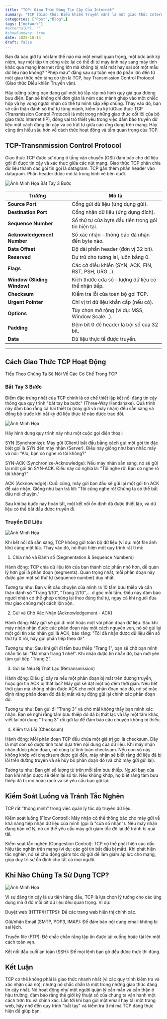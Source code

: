 ```yaml
---
title: "TCP: Giao Thức Đáng Tin Cậy Của Internet"
summary: "TCP (Giao thức Điều khiển Truyền vận) là một giao thức Internet thiết yếu, đảm bảo dữ liệu được gửi đi một cách đáng tin cậy và đúng thứ tự bằng cách kiểm tra lỗi và tự động gửi lại các gói tin bị mất, nền tảng cho các dịch vụ quan trọng như duyệt web và email."
categories: ["Post","Blog",]
tags: ["network"]
#externalUrl: ""
#showSummary: true
date: 2025-10-14
draft: false
---
```


Bạn đã bao giờ tự hỏi làm thế nào mà một email quan trọng, một bức ảnh kỷ niệm, hay một tập tin công việc lại có thể đi từ máy tính này sang máy tính khác qua mạng Internet rộng lớn mà không bị mất mát hay sai sót một mẩu dữ liệu nào không? "Phép màu" đằng sau sự toàn vẹn đó phần lớn đến từ một giao thức nền tảng có tên là TCP, hay Transmission Control Protocol (Giao thức Điều khiển Truyền vận).

Hãy tưởng tượng bạn đang gửi một bộ lắp ráp mô hình quý giá qua đường bưu điện. Bạn sẽ không chỉ đơn giản là ném các mảnh ghép vào một chiếc hộp và hy vọng người nhận có thể tự mình sắp xếp chúng. Thay vào đó, bạn sẽ cẩn thận đánh số thứ tự từng mảnh, kiểm tra kỹ lưGiao thức TCP (Transmission Control Protocol) là một trong những giao thức cốt lõi của bộ giao thức Internet (IP), đóng vai trò thiết yếu trong việc đảm bảo truyền dữ liệu một cách đáng tin cậy và có trật tự giữa các ứng dụng trên mạng. Hãy cùng tìm hiểu sâu hơn về cách thức hoạt động và tầm quan trọng của TCP.

## TCP-Transnmission Control Protocol

Giao thức TCP được sử dụng ở tầng vận chuyển (OSI) đảm bảo cho dữ liệu gởi đi được tin cậy và xác thực giữa các nút mạng. Giao thức TCP phân chia dữ liệu thành các gói tin gọi là datagram. TCP gắn thêm phần header vào datagram. Phần header được mô tả trong hình vẽ bên dưới.

![Ảnh Minh Họa Bắt Tay 3 Bước](TCP-packet-format.jpg)

| **Trường** | **Mô tả** |
|-------------|------------|
| **Source Port** | Cổng gửi dữ liệu (ứng dụng gửi). |
| **Destination Port** | Cổng nhận dữ liệu (ứng dụng đích). |
| **Sequence Number** | Số thứ tự của byte đầu tiên trong gói tin hiện tại. |
| **Acknowledgement Number** | Số xác nhận – thông báo đã nhận đến byte nào. |
| **Data Offset** | Độ dài phần header (đơn vị 32 bit). |
| **Reserved** | Dự trữ cho tương lai, luôn bằng 0. |
| **Flags** | Các cờ điều khiển (SYN, ACK, FIN, RST, PSH, URG...). |
| **Window (Sliding Window)** | Kích thước cửa sổ – lượng dữ liệu có thể nhận tiếp. |
| **Checksum** | Kiểm tra lỗi của toàn bộ gói TCP. |
| **Urgent Pointer** | Chỉ vị trí dữ liệu khẩn cấp (nếu có). |
| **Options** | Tùy chọn mở rộng (ví dụ: MSS, Window Scale...). |
| **Padding** | Đệm bit 0 để header là bội số của 32 bit. |
| **Data** | Dữ liệu thực tế được truyền. |

---
## Cách Giao Thức TCP Hoạt Động

Tiếp Theo Chúng Ta Sẽ Nói Về Các Cơ Chế Trong TCP

### Bắt Tay 3 Bước

Điểm đặc trưng nhất của TCP chính là cơ chế thiết lập kết nối đáng tin cậy thông qua quy trình "bắt tay ba bước" (Three-Way Handshake). Quá trình này đảm bảo rằng cả hai thiết bị (máy gửi và máy nhận) đều sẵn sàng và đồng bộ trước khi bất kỳ dữ liệu thực tế nào được trao đổi.

![Ảnh Minh Họa](3way.png)

Hãy hình dung quy trình này như một cuộc gọi điện thoại:

SYN (Synchronize): Máy gửi (Client) bắt đầu bằng cách gửi một gói tin đặc biệt gọi là SYN đến máy nhận (Server). Điều này giống như bạn nhấc máy và nói: "Alo, bạn có nghe rõ tôi không?"

SYN-ACK (Synchronize-Acknowledge): Nếu máy nhận sẵn sàng, nó sẽ gửi lại một gói tin SYN-ACK. Điều này có nghĩa là: "Tôi nghe rõ! Bạn có nghe rõ tôi không?"

ACK (Acknowledge): Cuối cùng, máy gửi ban đầu sẽ gửi lại một gói tin ACK để xác nhận. Giống như bạn trả lời: "Tôi cũng nghe rõ! Chúng ta có thể bắt đầu nói chuyện."

Sau khi ba bước này hoàn tất, một kết nối ổn định đã được thiết lập, và dữ liệu có thể bắt đầu được truyền đi.

### Truyền Dữ Liệu

![Ảnh Minh Họa](data-transfer.jpg)

Khi kết nối đã sẵn sàng, TCP không gửi toàn bộ dữ liệu (ví dụ: một file ảnh lớn) cùng một lúc. Thay vào đó, nó thực hiện một quy trình rất tỉ mỉ:

1. Chia nhỏ và Đánh số (Segmentation & Sequence Numbers)

Hành động: TCP chia dữ liệu lớn của bạn thành các phần nhỏ hơn, dễ quản lý hơn gọi là phân đoạn (segments). Quan trọng nhất, mỗi phân đoạn này được gán một số thứ tự (sequence number) duy nhất.

Tương tự như: Bạn viết câu chuyện của mình ra 10 tấm bưu thiếp và cẩn thận đánh số "Trang 1/10", "Trang 2/10",... ở góc mỗi tấm. Điều này đảm bảo người nhận có thể ghép chúng lại theo đúng thứ tự, ngay cả khi người đưa thư giao chúng một cách lộn xộn.

2. Gửi và Chờ Xác Nhận (Acknowledgement - ACK)

Hành động: Máy gửi sẽ gửi đi một hoặc một vài phân đoạn dữ liệu. Sau khi máy nhận nhận được các phân đoạn này một cách nguyên vẹn, nó sẽ gửi lại một gói tin xác nhận gọi là ACK, báo rằng: "Tôi đã nhận được dữ liệu đến số thứ tự X rồi, hãy gửi phần tiếp theo đi!"

Tương tự như: Sau khi gửi đi tấm bưu thiếp "Trang 1", bạn sẽ chờ bạn mình nhắn tin lại: "Đã nhận trang 1 nhé!". Khi nhận được tin nhắn đó, bạn mới yên tâm gửi tiếp "Trang 2".

3. Gửi lại Nếu Bị Thất Lạc (Retransmission)

Hành động: Điều gì xảy ra nếu một phân đoạn bị mất trên đường truyền, hoặc gói tin ACK bị thất lạc? Máy gửi sẽ đặt một bộ đếm thời gian. Nếu hết thời gian mà không nhận được ACK cho một phân đoạn nào đó, nó sẽ mặc định rằng phân đoạn đó đã bị mất và tự động gửi lại chính xác phân đoạn đó.

Tương tự như: Bạn gửi đi "Trang 3" và chờ mãi không thấy bạn mình xác nhận. Bạn sẽ nghĩ rằng tấm bưu thiếp đó đã bị thất lạc và lấy một tấm khác, viết lại nội dung "Trang 3" rồi gửi lại để đảm bảo câu chuyện không bị thiếu.

4. Kiểm tra Lỗi (Checksum)

Hành động: Mỗi phân đoạn TCP đều chứa một giá trị gọi là checksum. Đây là một con số được tính toán dựa trên nội dung của dữ liệu. Khi máy nhận nhận được phân đoạn, nó cũng tự tính toán checksum. Nếu con số này không khớp với checksum được gửi đến, máy nhận sẽ biết rằng dữ liệu đã bị lỗi trên đường truyền và sẽ hủy bỏ phân đoạn đó (và chờ máy gửi gửi lại).

Tương tự như: Bạn ghi số lượng từ trên mỗi tấm bưu thiếp. Người bạn của bạn khi nhận được sẽ đếm lại số từ. Nếu không khớp, họ biết rằng tấm bưu thiếp đã bị mờ hoặc rách và sẽ yêu cầu bạn gửi lại.

## Kiểm Soát Luồng và Tránh Tắc Nghẽn

TCP rất "thông minh" trong việc quản lý tốc độ truyền dữ liệu.

Kiểm soát luồng (Flow Control): Máy nhận có thể thông báo cho máy gửi về khả năng tiếp nhận dữ liệu của mình (gọi là "cửa sổ nhận"). Nếu máy nhận đang bận xử lý, nó có thể yêu cầu máy gửi giảm tốc độ lại để tránh bị quá tải.

Kiểm soát tắc nghẽn (Congestion Control): TCP có thể phát hiện các dấu hiệu tắc nghẽn trên mạng (ví dụ: các gói tin bắt đầu bị mất). Khi phát hiện tắc nghẽn, nó sẽ chủ động giảm tốc độ gửi để làm giảm áp lực cho mạng, giúp duy trì sự ổn định cho tất cả mọi người.

## Khi Nào Chúng Ta Sử Dụng TCP?

![Ảnh Minh Họa](free-photo-of-when-text-on-dice.jpeg)

Vì sự đáng tin cậy là ưu tiên hàng đầu, TCP là lựa chọn lý tưởng cho các ứng dụng mà ở đó mỗi bit dữ liệu đều quan trọng. Ví dụ:

Duyệt web (HTTP/HTTPS): Để các trang web hiển thị chính xác.

Gửi/nhận Email (SMTP, POP3, IMAP): Để đảm bảo nội dung email không bị sai lệch.

Truyền file (FTP): Để chắc chắn rằng tập tin được tải xuống hoặc tải lên một cách toàn vẹn.

Kết nối đầu cuối an toàn (SSH): Để mọi lệnh bạn gõ đều được thực thi đúng.

## Kết Luận

TCP có thể không phải là giao thức nhanh nhất (vì các quy trình kiểm tra và xác nhận của nó), nhưng nó chắc chắn là một trong những giao thức đáng tin cậy nhất. Nó hoạt động như một người quản lý cần mẫn và cẩn thận ở hậu trường, đảm bảo rằng thế giới kỹ thuật số của chúng ta vận hành một cách trơn tru và chính xác. Lần tới khi bạn gửi một email hay tải một trang web, hãy nhớ đến quy trình "bắt tay" và kiểm tra tỉ mỉ mà TCP đang thực hiện để giúp bạn.